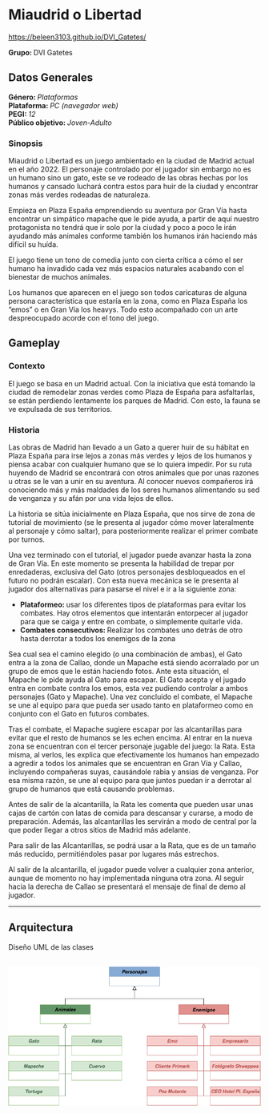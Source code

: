 <h1> Miaudrid o Libertad</h1>

https://beleen3103.github.io/DVI_Gatetes/

<b>Grupo: </b>DVI Gatetes


<h2>Datos Generales</h2>
<b>Género: </b><i>Plataformas</i><br>
<b>Plataforma: </b><i>PC (navegador web)</i><br>
<b>PEGI: </b><i>12</i><br>
<b>Público objetivo: </b><i>Joven-Adulto</i><br>


<h3>Sinopsis</h3>
<p>
Miaudrid o Libertad es un juego ambientado en la ciudad de Madrid actual en el año 2022. El personaje controlado por el jugador sin embargo no es un humano sino un gato, este se ve rodeado de las obras hechas por los humanos y cansado luchará contra estos para huir de la ciudad y encontrar zonas más verdes rodeadas de naturaleza. 

Empieza en Plaza España emprendiendo su aventura por Gran Vía hasta encontrar un simpático mapache que le pide ayuda, a partir de aquí nuestro protagonista no tendrá que ir solo por la ciudad y poco a poco le irán ayudando más animales conforme también los humanos irán haciendo más difícil su huída.

El juego tiene un tono de comedia junto con cierta crítica a cómo el ser humano ha invadido cada vez más espacios naturales acabando con el bienestar de muchos animales.

Los humanos que aparecen en el juego son todos caricaturas de alguna persona característica que estaría en la zona, como en Plaza España los “emos” o en Gran Vía los heavys. Todo esto acompañado con un arte despreocupado acorde con el tono del juego.
</p>

<h2>Gameplay</h2>
<h3>Contexto</h3>
<p>
El juego se basa en un Madrid actual. Con la iniciativa que está tomando la ciudad de remodelar zonas verdes como Plaza de España para asfaltarlas, se están perdiendo lentamente los parques de Madrid. Con esto, la fauna se ve expulsada de sus territorios.
</p>

<h3>Historia</h3>
<p>
  Las obras de Madrid han llevado a un Gato a querer huir de su hábitat en Plaza España para irse lejos a zonas más verdes y lejos de los humanos y piensa acabar con cualquier humano que se lo quiera impedir. Por su ruta huyendo de Madrid se encontrará con otros animales que por unas razones u otras se le van a unir en su aventura. Al conocer nuevos compañeros irá conociendo más y más maldades de los seres humanos alimentando su sed de venganza y su afán por una vida lejos de ellos.

La historia se sitúa inicialmente en Plaza España, que nos sirve de zona de tutorial de movimiento (se le presenta al jugador cómo mover lateralmente al personaje y cómo saltar), para posteriormente realizar el primer combate por turnos.

Una vez terminado con el tutorial, el jugador puede avanzar hasta la zona de Gran Vía. En este momento se presenta la habilidad de trepar por enredaderas, exclusiva del Gato (otros personajes desbloqueados en el futuro no podrán escalar). Con esta nueva mecánica se le presenta al jugador dos alternativas para pasarse el nivel e ir a la siguiente zona:
<ul>
  <li><b>Plataformeo: </b>usar los diferentes tipos de plataformas para evitar los combates. Hay otros elementos que intentarán entorpecer al jugador para que se caiga y entre en combate, o simplemente quitarle vida.</li>
  <li><b>Combates consecutivos: </b>Realizar los combates uno detrás de otro hasta derrotar a todos los enemigos de la zona</li>
</ul>

Sea cual sea el camino elegido (o una combinación de ambas), el Gato entra a la zona de Callao, donde un Mapache está siendo acorralado por un grupo de emos que le están haciendo fotos. Ante esta situación, el Mapache le pide ayuda al Gato para escapar. El Gato acepta y el jugado entra en combate contra los emos, esta vez pudiendo controlar a ambos personajes (Gato y Mapache). Una vez concluido el combate, el Mapache se une al equipo para que pueda ser usado tanto en plataformeo como en conjunto con el Gato en futuros combates.

Tras el combate, el Mapache sugiere escapar por las alcantarillas para evitar que el resto de humanos se les echen encima. Al entrar en la nueva zona se encuentran con el tercer personaje jugable del juego: la Rata. Esta misma, al verlos, les explica que efectivamente los humanos han empezado a agredir a todos los animales que se encuentran en Gran Vía y Callao, incluyendo compañeras suyas, causándole rabia y ansias de venganza. Por esa misma razón, se une al equipo para que juntos puedan ir a derrotar al grupo de humanos que está causando problemas.

Antes de salir de la alcantarilla, la Rata les comenta que pueden usar unas cajas de cartón con latas de comida para descansar y curarse, a modo de preparación. Además, las alcantarillas les servirán a modo de central por la que poder llegar a otros sitios de Madrid más adelante.

Para salir de las Alcantarillas, se podrá usar a la Rata, que es de un tamaño más reducido, permitiéndoles pasar por lugares más estrechos.

Al salir de la alcantarilla, el jugador puede volver a cualquier zona anterior, aunque de momento no hay implementada ninguna otra zona. Al seguir hacia la derecha de Callao se presentará el mensaje de final de demo al jugador.
</p>






---

<h2>Arquitectura</h2>
Diseño UML de las clases
<br><br>
<p align="center">
<img src="assets/uml.png">
</p>

